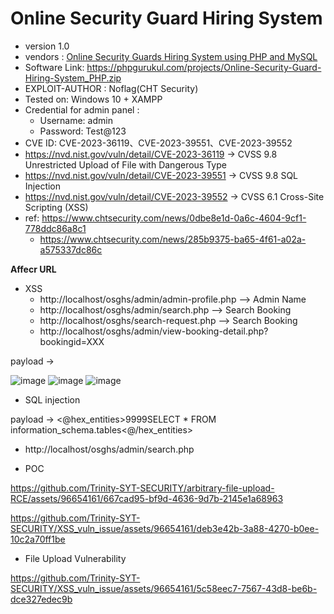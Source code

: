 
# Online Security Guard Hiring System
+ version 1.0
+ vendors : [Online Security Guards Hiring System using PHP and MySQL](https://phpgurukul.com/online-security-guards-hiring-system-using-php-and-mysql/)
+ Software Link: https://phpgurukul.com/projects/Online-Security-Guard-Hiring-System_PHP.zip
+ EXPLOIT-AUTHOR : Noflag(CHT Security)
+ Tested on: Windows 10 + XAMPP
+ Credential for admin panel :
  + Username: admin
  + Password: Test@123
+ CVE ID: CVE-2023-36119、CVE-2023-39551、CVE-2023-39552
+ https://nvd.nist.gov/vuln/detail/CVE-2023-36119 -> CVSS 9.8 Unrestricted Upload of File with Dangerous Type
+ https://nvd.nist.gov/vuln/detail/CVE-2023-39551 -> CVSS 9.8 SQL Injection
+ https://nvd.nist.gov/vuln/detail/CVE-2023-39552 -> CVSS 6.1 Cross-Site Scripting (XSS)
+ ref: https://www.chtsecurity.com/news/0dbe8e1d-0a6c-4604-9cf1-778ddc86a8c1
  + https://www.chtsecurity.com/news/285b9375-ba65-4f61-a02a-a575337dc86c

**Affecr URL**
+ XSS
  + http://localhost/osghs/admin/admin-profile.php --> Admin Name
  + http://localhost/osghs/admin/search.php --> Search Booking
  + http://localhost/osghs/search-request.php -->  Search Booking
  + http://localhost/osghs/admin/view-booking-detail.php?bookingid=XXX 

payload -> <script>alert(1)</script> 

![image](https://github.com/Trinity-SYT-SECURITY/arbitrary-file-upload-RCE/assets/96654161/44e50c20-6d7f-454e-86ef-13814460ad2b)
![image](https://github.com/Trinity-SYT-SECURITY/arbitrary-file-upload-RCE/assets/96654161/eb1b3b57-ba6e-4d7a-bccc-ad90a017e36a)
![image](https://github.com/Trinity-SYT-SECURITY/arbitrary-file-upload-RCE/assets/96654161/340d324d-ee0a-4119-b4bf-dd0824ec0189)

+ SQL injection

payload -> <@hex_entities>9999&#x53;ELECT * FROM information_schema.tables<@/hex_entities>

+ http://localhost/osghs/admin/search.php

+ POC
  
https://github.com/Trinity-SYT-SECURITY/arbitrary-file-upload-RCE/assets/96654161/667cad95-bf9d-4636-9d7b-2145e1a68963

https://github.com/Trinity-SYT-SECURITY/XSS_vuln_issue/assets/96654161/deb3e42b-3a88-4270-b0ee-10c2a70ff1be



+ File Upload Vulnerability


https://github.com/Trinity-SYT-SECURITY/XSS_vuln_issue/assets/96654161/5c58eec7-7567-43d8-be6b-dce327edec9b





